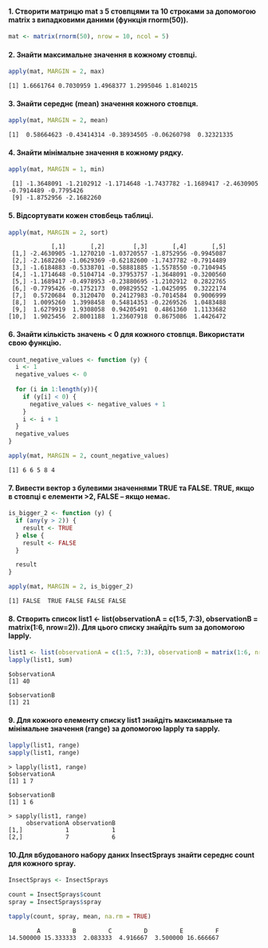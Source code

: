 #### 1. Створити матрицю mat з 5 стовпцями та 10 строками за допомогою matrix з випадковими даними (функція rnorm(50)).
``` r
mat <- matrix(rnorm(50), nrow = 10, ncol = 5)
```

#### 2. Знайти максимальне значення в кожному стовпці.
``` r
apply(mat, MARGIN = 2, max)
```
```
[1] 1.6661764 0.7030959 1.4968377 1.2995046 1.8140215
```

#### 3. Знайти середнє (mean) значення кожного стовпця.
``` r
apply(mat, MARGIN = 2, mean)
```
```
[1]  0.58664623 -0.43414314 -0.38934505 -0.06260798  0.32321335
```

#### 4. Знайти мінімальне значення в кожному рядку.
``` r
apply(mat, MARGIN = 1, min)
```
```
 [1] -1.3648091 -1.2102912 -1.1714648 -1.7437782 -1.1689417 -2.4630905 -0.7914489 -0.7795426
 [9] -1.8752956 -2.1682260
```

#### 5. Відсортувати кожен стовбець таблиці.
``` r
apply(mat, MARGIN = 2, sort)
```
```
            [,1]       [,2]        [,3]       [,4]       [,5]
 [1,] -2.4630905 -1.1270210 -1.03720557 -1.8752956 -0.9945087
 [2,] -2.1682260 -1.0629369 -0.62182600 -1.7437782 -0.7914489
 [3,] -1.6184883 -0.5338701 -0.58881885 -1.5578550 -0.7104945
 [4,] -1.1714648 -0.5104714 -0.37953757 -1.3648091 -0.3200560
 [5,] -1.1689417 -0.4978953 -0.23880695 -1.2102912  0.2822765
 [6,] -0.7795426 -0.1752173  0.09829552 -1.0425095  0.3222174
 [7,]  0.5720684  0.3120470  0.24127983 -0.7014584  0.9006999
 [8,]  1.0095260  1.3998458  0.54814353 -0.2269526  1.0483488
 [9,]  1.6279919  1.9308058  0.94205491  0.4861360  1.1133682
[10,]  1.9025456  2.8001188  1.23607918  0.8675086  1.4426472
```

#### 6. Знайти кількість значень < 0 для кожного стовпця. Використати свою функцію.
``` r
count_negative_values <- function (y) {
  i <- 1
  negative_values <- 0
  
  for (i in 1:length(y)){
    if (y[i] < 0) {
      negative_values <- negative_values + 1
    }
    i <- i + 1
  }
  negative_values
}

apply(mat, MARGIN = 2, count_negative_values)
```
```
[1] 6 6 5 8 4
```

#### 7. Вивести вектор з булевими значеннями TRUE та FALSE. TRUE, якщо в стовпці є елементи >2, FALSE – якщо немає.
``` r
is_bigger_2 <- function (y) {
  if (any(y > 2)) {
    result <- TRUE
  } else {
    result <- FALSE
  }  

  result
}

apply(mat, MARGIN = 2, is_bigger_2)
```
```
[1] FALSE  TRUE FALSE FALSE FALSE
```

#### 8. Створить список list1 <- list(observationA = c(1:5, 7:3), observationB = matrix(1:6, nrow=2)). Для цього списку знайдіть sum за допомогою lapply.
``` r
list1 <- list(observationA = c(1:5, 7:3), observationB = matrix(1:6, nrow=2))
lapply(list1, sum)
```
```
$observationA
[1] 40

$observationB
[1] 21
```

#### 9. Для кожного елементу списку list1 знайдіть максимальне та мінімальне значення (range) за допомогою lapply та sapply.
``` r
lapply(list1, range)
sapply(list1, range)
```
```
> lapply(list1, range)
$observationA
[1] 1 7

$observationB
[1] 1 6

> sapply(list1, range)
     observationA observationB
[1,]            1            1
[2,]            7            6
```

#### 10.Для вбудованого набору даних InsectSprays знайти середнє count для кожного spray.
``` r
InsectSprays <- InsectSprays

count = InsectSprays$count
spray = InsectSprays$spray

tapply(count, spray, mean, na.rm = TRUE)
```
```
        A         B         C         D         E         F 
14.500000 15.333333  2.083333  4.916667  3.500000 16.666667 
```
